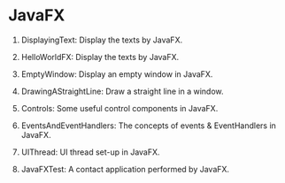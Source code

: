 # JavaFX

1. DisplayingText: Display the texts by JavaFX.

2. HelloWorldFX: Display the texts by JavaFX.

3. EmptyWindow: Display an empty window in JavaFX.

4. DrawingAStraightLine: Draw a straight line in a window.

5. Controls: Some useful control components in JavaFX.

6. EventsAndEventHandlers: The concepts of events & EventHandlers in JavaFX.

7. UIThread: UI thread set-up in JavaFX.

8. JavaFXTest: A contact application performed by JavaFX.
